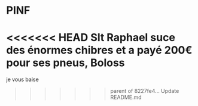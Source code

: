 # PINF
<<<<<<< HEAD
Slt
Raphael suce des énormes chibres et a payé 200€ pour ses pneus, Boloss
=======
je vous baise
>>>>>>> parent of 8227fe4... Update README.md
